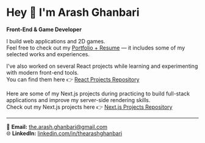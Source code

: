 # Hey 👋 I'm Arash Ghanbari

**Front-End & Game Developer**

I build web applications and 2D games.  
Feel free to check out my [Portfolio + Resume](https://github.com/thearashghanbari/Portfolio) — it includes some of my selected works and experiences.

I've also worked on several React projects while learning and experimenting with modern front-end tools.  
You can find them here 👉 [React Projects Repository](https://github.com/thearashghanbari/ReactProjects)

Here are some of my Next.js projects during practicing to build full-stack applications and improve my server-side rendering skills.  
Check out my Next.js projects here 👉 [Next.js Projects Repository](https://github.com/thearashghanbari/NextJSProjects)

---

📧 **Email:** the.arash.ghanbari@gmail.com  
🌐 **LinkedIn:** [linkedin.com/in/thearashghanbari](https://linkedin.com/in/thearashghanbari)
